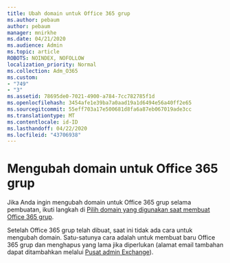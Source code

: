 ```yaml
---
title: Ubah domain untuk Office 365 grup
ms.author: pebaum
author: pebaum
manager: mnirkhe
ms.date: 04/21/2020
ms.audience: Admin
ms.topic: article
ROBOTS: NOINDEX, NOFOLLOW
localization_priority: Normal
ms.collection: Adm_O365
ms.custom:
- "749"
- "3"
ms.assetid: 78695de0-7021-4900-a784-7cc782785f1d
ms.openlocfilehash: 3454afe1e39ba7a0aad19a1d6494e56a40ff2e65
ms.sourcegitcommit: 55eff703a17e500681d8fa6a87eb067019ade3cc
ms.translationtype: MT
ms.contentlocale: id-ID
ms.lasthandoff: 04/22/2020
ms.locfileid: "43706938"
---
```

# <a name="change-the-domain-for-office-365-group"></a>Mengubah domain untuk Office 365 grup

Jika Anda ingin mengubah domain untuk Office 365 grup selama pembuatan, ikuti langkah di [Pilih domain yang digunakan saat membuat Office 365 grup](https://docs.microsoft.com/office365/admin/create-groups/choose-domain-to-create-groups).
  
Setelah Office 365 grup telah dibuat, saat ini tidak ada cara untuk mengubah domain. Satu-satunya cara adalah untuk membuat baru Office 365 grup dan menghapus yang lama jika diperlukan (alamat email tambahan dapat ditambahkan melalui [Pusat admin Exchange](https://outlook.office365.com/ecp.aspx)).